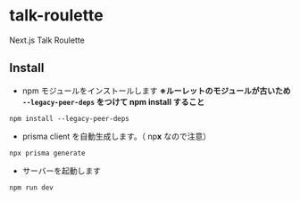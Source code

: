 # talk-roulette
Next.js Talk Roulette

## Install

* npm モジュールをインストールします **※ルーレットのモジュールが古いため `--legacy-peer-deps` をつけて npm install すること**

```
npm install --legacy-peer-deps
```

* prisma client を自動生成します。（ np**x** なので注意）

```
npx prisma generate
```

* サーバーを起動します

```
npm run dev
```
